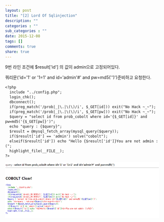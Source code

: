 ```yaml
---
layout: post
title: "[2] Lord Of Sqlinjection"
description: ""
categories : ""
sub_categories : ""
date: 2015-12-08
tags: []
comments: true
share: true
---
```



9번 라인 조건에 $result['id'] 의 값이 admin으로 고정되어있다.

쿼리문('id='1' or '1=1' and id='admin'#' and pw=md5('')')준비하고 요청한다.
    
    <?php
      include "../config.php"; 
      login_chk();
      dbconnect();
      if(preg_match('/prob|_|\.|\(\)/i', $_GET[id])) exit("No Hack ~_~"); 
      if(preg_match('/prob|_|\.|\(\)/i', $_GET[pw])) exit("No Hack ~_~"); 
      $query = "select id from prob_cobolt where id='{$_GET[id]}' and pw=md5('{$_GET[pw]}')"; 
      echo "query : {$query}"; 
      $result = @mysql_fetch_array(mysql_query($query)); 
      if($result['id'] == 'admin') solve("cobolt");
      elseif($result['id']) echo "Hello {$result['id']}You are not admin :("; 
      highlight_file(__FILE__); 
    ?>

  

![](/assets/images/posts/414/234CD1475666A52B378792.PNG)

  


